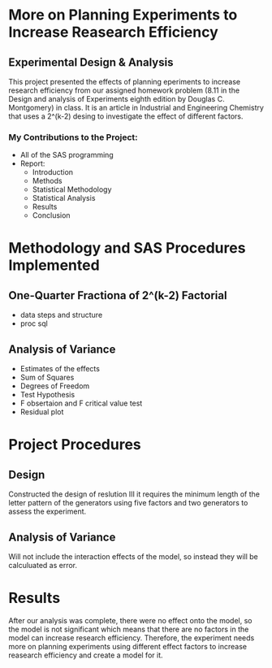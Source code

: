 # More on Planning Experiments to Increase Reasearch Efficiency
## Experimental Design & Analysis
This project presented the effects of planning eperiments to increase research efficiency from our assigned homework problem (8.11 in the Design and analysis of Experiments eighth edition by Douglas C. Montgomery) in class. It is an article in Industrial and Engineering Chemistry that uses a 2^(k-2) desing to investigate the effect of different factors.
### My Contributions to the Project:
* All of the SAS programming
* Report:
	* Introduction
	* Methods
	* Statistical Methodology 
	* Statistical Analysis 
	* Results
	* Conclusion
# Methodology and SAS Procedures Implemented
## One-Quarter Fractiona of 2^(k-2) Factorial
* data steps and structure
* proc sql
## Analysis of Variance
* Estimates of the effects
* Sum of Squares
* Degrees of Freedom
* Test Hypothesis
* F obsertaion and F critical value test
* Residual plot
# Project Procedures
## Design 
Constructed the design of reslution III it requires the minimum length of the letter pattern of the generators using five factors and two generators to assess the experiment. 
## Analysis of Variance
Will not include the interaction effects of the model, so instead they will be calculuated as error.
# Results
After our analysis was complete, there were no effect onto the model, so the model is not significant which means that there are no factors in the model can increase research efficiency. Therefore, the experiment needs more on planning experiments using different effect factors to increase reasearch efficiency and create a model for it.
